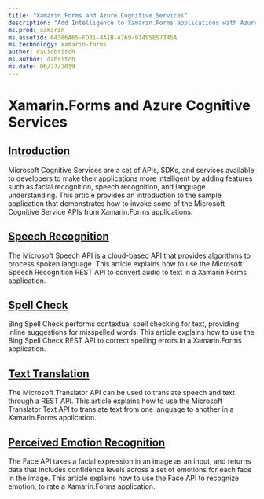 ```yaml
---
title: "Xamarin.Forms and Azure Cognitive Services"
description: "Add Intelligence to Xamarin.Forms applications with Azure Cognitive Services, including speech recognition, spell check, text translation, and emotion recognition."
ms.prod: xamarin
ms.assetid: 64386A65-FD31-4A1B-A769-91495E57345A
ms.technology: xamarin-forms
author: davidbritch
ms.author: dabritch
ms.date: 06/27/2019
---
```


# Xamarin.Forms and Azure Cognitive Services

## [Introduction](introduction.md)

Microsoft Cognitive Services are a set of APIs, SDKs, and services available to developers to make their applications more intelligent by adding features such as facial recognition, speech recognition, and language understanding. This article provides an introduction to the sample application that demonstrates how to invoke some of the Microsoft Cognitive Service APIs from Xamarin.Forms applications.

## [Speech Recognition](speech-recognition.md)

The Microsoft Speech API is a cloud-based API that provides algorithms to process spoken language. This article explains how to use the Microsoft Speech Recognition REST API to convert audio to text in a Xamarin.Forms application.

## [Spell Check](spell-check.md)

Bing Spell Check performs contextual spell checking for text, providing inline suggestions for misspelled words. This article explains how to use the Bing Spell Check REST API to correct spelling errors in a Xamarin.Forms application.

## [Text Translation](text-translation.md)

The Microsoft Translator API can be used to translate speech and text through a REST API. This article explains how to use the Microsoft Translator Text API to translate text from one language to another in a Xamarin.Forms application.

## [Perceived Emotion Recognition](emotion-recognition.md)

The Face API takes a facial expression in an image as an input, and returns data that includes confidence levels across a set of emotions for each face in the image. This article explains how to use the Face API to recognize emotion, to rate a Xamarin.Forms application.
